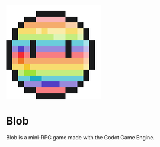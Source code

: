 ![logo](/Sprites/blob_256x256/2021-05-07_11.23.50.png)

# Blob
Blob is a mini-RPG game made with the Godot Game Engine.
